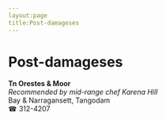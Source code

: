 ```yaml
---
layout:page
title:Post-damageses
---
```

# Post-damageses

**Tn Orestes & Moor**  
_Recommended by mid-range chef Karena Hill_  
Bay & Narragansett, Tangodam  
☎ 312-4207



